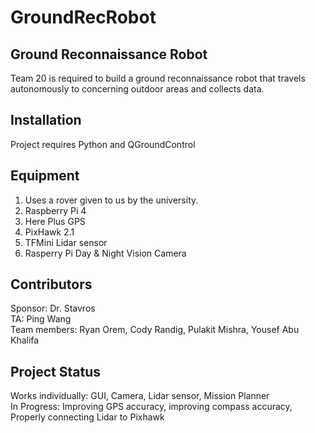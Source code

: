 # GroundRecRobot
## Ground Reconnaissance Robot
Team 20 is required to build a ground reconnaissance robot that travels autonomously to concerning outdoor areas and collects data.
## Installation
Project requires Python and QGroundControl
## Equipment
1. Uses a rover given to us by the university.  
2. Raspberry Pi 4
3. Here Plus GPS
4. PixHawk 2.1
5. TFMini Lidar sensor
6. Rasperry Pi Day & Night Vision Camera
## Contributors
Sponsor: Dr. Stavros <br />
TA: Ping Wang <br />
Team members: Ryan Orem, Cody Randig, Pulakit Mishra, Yousef Abu Khalifa 
## Project Status
Works individually: GUI, Camera, Lidar sensor, Mission Planner <br />
In Progress: Improving GPS accuracy, improving compass accuracy, Properly connecting Lidar to Pixhawk


